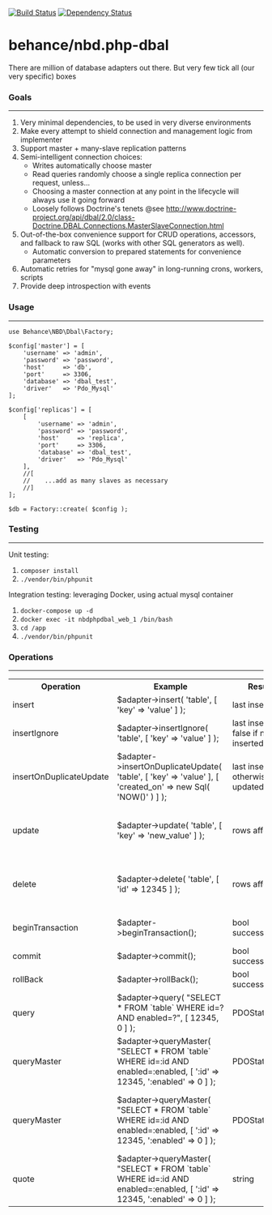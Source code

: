 [![Build Status](https://travis-ci.org/behance/nbd.php-dbal.svg?branch=master)](https://travis-ci.org/behance/nbd.php-dbal)
[![Dependency Status](https://www.versioneye.com/user/projects/55240746971f7847ca0006e0/badge.svg?style=flat)](https://www.versioneye.com/user/projects/55240746971f7847ca0006e0)

# behance/nbd.php-dbal
There are million of database adapters out there. But very few tick all (our very specific) boxes

### Goals
--- 

1. Very minimal dependencies, to be used in very diverse environments
2. Make every attempt to shield connection and management logic from implementer
3. Support master + many-slave replication patterns
4. Semi-intelligent connection choices:
    - Writes automatically choose master
    - Read queries randomly choose a single replica connection per request, unless...
    - Choosing a master connection at any point in the lifecycle will always use it going forward
    - Loosely follows Doctrine's tenets @see http://www.doctrine-project.org/api/dbal/2.0/class-Doctrine.DBAL.Connections.MasterSlaveConnection.html
5. Out-of-the-box convenience support for CRUD operations, accessors, and fallback to raw SQL (works with other SQL generators as well).
    - Automatic conversion to prepared statements for convenience parameters
7. Automatic retries for "mysql gone away" in long-running crons, workers, scripts
8. Provide deep introspection with events

### Usage
--- 

```
use Behance\NBD\Dbal\Factory;

$config['master'] = [
    'username' => 'admin',
    'password' => 'password',
    'host'     => 'db',
    'port'     => 3306,
    'database' => 'dbal_test',
    'driver'   => 'Pdo_Mysql'
];

$config['replicas'] = [
    [
        'username' => 'admin',
        'password' => 'password',
        'host'     => 'replica',
        'port'     => 3306,
        'database' => 'dbal_test',
        'driver'   => 'Pdo_Mysql'
    ],
    //[
    //    ...add as many slaves as necessary
    //]
];

$db = Factory::create( $config );
```

### Testing
---   
Unit testing: 
1. `composer install`
2. `./vendor/bin/phpunit`

Integration testing: leveraging Docker, using actual mysql container
1. `docker-compose up -d`
2. `docker exec -it nbdphpdbal_web_1 /bin/bash`
3. `cd /app`
4. `./vendor/bin/phpunit`

### Operations
--- 
<table>

<tr>
<th>Operation</th>
<th>Example</th>
<th>Result</th>
<th>Notes</th>
</tr>

<tr>
<td>insert</td>
<td>$adapter->insert( 'table', [ 'key' => 'value' ] );</td>
<td>last insert ID</td>
<td></td>
</tr>

<tr>
<td>insertIgnore</td>
<td>$adapter->insertIgnore( 'table', [ 'key' => 'value' ] );</td>
<td>last insert ID, false if not inserted</td>
<td></td>
</tr>

<tr>
<td>insertOnDuplicateUpdate</td>
<td>$adapter->insertOnDuplicateUpdate( 'table', [ 'key' => 'value' ], [ 'created_on' => new Sql( 'NOW()' ) ] );</td>
<td>last insert ID, otherwise, 2 if updated</td>
<td>*see WHERE usage</td>
</tr>

<tr>
<td>update</td>
<td>$adapter->update( 'table', [ 'key' => 'new_value' ] );</td>
<td>rows affected</td>
<td>*see WHERE usage, enforces a non-empty WHERE is required</td>
</tr>

<tr>
<td>delete</td>
<td>$adapter->delete( 'table', [ 'id' => 12345 ] );</td>
<td>rows affected</td>
<td>*see WHERE usage, enforces a non-empty WHERE is required</td>
</tr>

<tr>
<td>beginTransaction</td>
<td>$adapter->beginTransaction();</td>
<td>bool successful</td>
<td>Nested transactions are not supported</td>
</tr>

<tr>
<td>commit</td>
<td>$adapter->commit();</td>
<td>bool successful</td>
<td></td>
</tr>

<tr>
<td>rollBack</td>
<td>$adapter->rollBack();</td>
<td>bool successful</td>
<td></td>
</tr>

<tr>
<td>query</td>
<td>$adapter->query( "SELECT * FROM `table` WHERE id=? AND enabled=?", [ 12345, 0 ] );</td>
<td>PDOStatement</td>
<td>*PDOStatement is already executed</td>
</tr>

<tr>
<td>queryMaster</td>
<td>$adapter->queryMaster( "SELECT * FROM `table` WHERE id=:id AND enabled=:enabled, [ ':id' => 12345, ':enabled' => 0 ] );</td>
<td>PDOStatement</td>
<td>*PDOStatement is already executed</td>
</tr>

<tr>
<td>queryMaster</td>
<td>$adapter->queryMaster( "SELECT * FROM `table` WHERE id=:id AND enabled=:enabled, [ ':id' => 12345, ':enabled' => 0 ] );</td>
<td>PDOStatement</td>
<td>*PDOStatement is already executed, connection is chosen to be master</td>
</tr>

<tr>
<td>quote</td>
<td>$adapter->queryMaster( "SELECT * FROM `table` WHERE id=:id AND enabled=:enabled, [ ':id' => 12345, ':enabled' => 0 ] );</td>
<td>string</td>
<td>Parameterized statements</td>
</tr>

</table>
